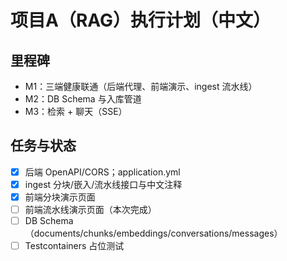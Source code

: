 ﻿# 项目A（RAG）执行计划（中文）

## 里程碑
- M1：三端健康联通（后端代理、前端演示、ingest 流水线）
- M2：DB Schema 与入库管道
- M3：检索 + 聊天（SSE）

## 任务与状态
- [x] 后端 OpenAPI/CORS；application.yml
- [x] ingest 分块/嵌入/流水线接口与中文注释
- [x] 前端分块演示页面
- [ ] 前端流水线演示页面（本次完成）
- [ ] DB Schema（documents/chunks/embeddings/conversations/messages）
- [ ] Testcontainers 占位测试
